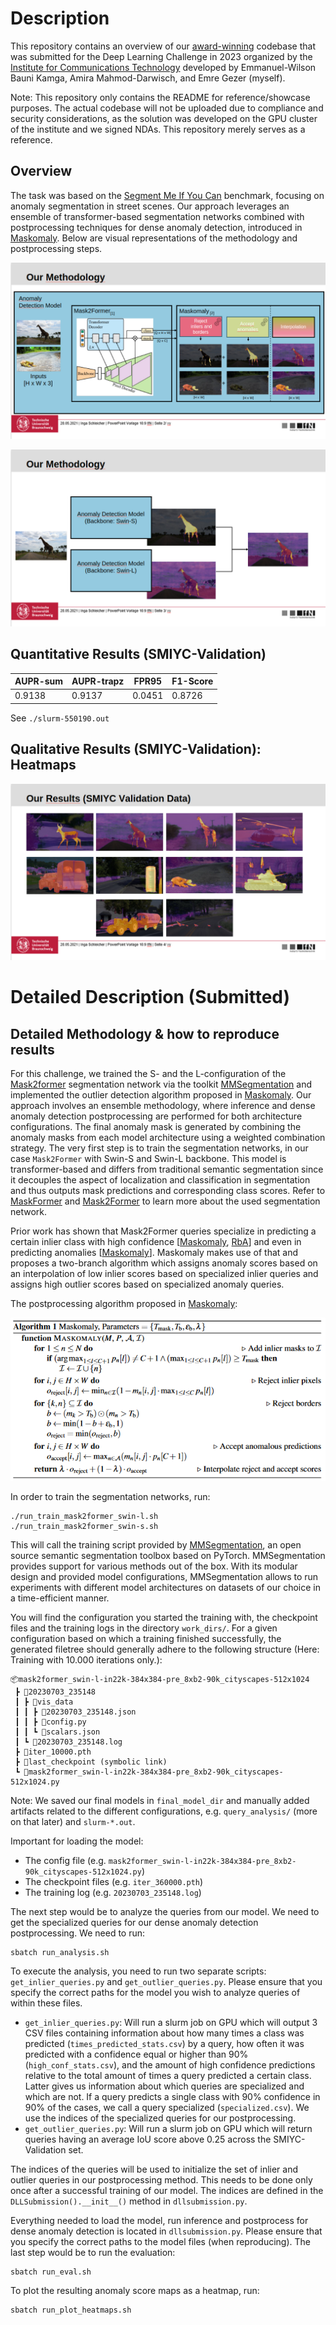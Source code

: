 # Description

This repository contains an overview of our [award-winning](https://magazin.tu-braunschweig.de/m-post/das-unbekannte-erkennen/) codebase that was submitted for the Deep Learning Challenge in 2023 organized by the [Institute for Communications Technology](https://www.tu-braunschweig.de/ifn) developed by Emmanuel-Wilson Bauni Kamga, Amira Mahmod-Darwisch, and Emre Gezer (myself). 

Note: This repository only contains the README for reference/showcase purposes. The actual codebase will not be uploaded due to compliance and security considerations, as the solution was developed on the GPU cluster of the institute and we signed NDAs. This repository merely serves as a reference.

## Overview

The task was based on the [Segment Me If You Can](https://segmentmeifyoucan.com/) benchmark, focusing on anomaly segmentation in street scenes. Our approach leverages an ensemble of transformer-based segmentation networks combined with postprocessing techniques for dense anomaly detection, introduced in [Maskomaly](https://arxiv.org/abs/2305.16972). Below are visual representations of the methodology and postprocessing steps.

![Methodology Pipeline](assets/methodology.png)

![Methodology Postprocessing](assets/methodology_2.png)
## Quantitative Results (SMIYC-Validation)

| AUPR-sum | AUPR-trapz | FPR95  | F1-Score |
| -------- | ---------- | ------ | -------- |
| 0.9138   | 0.9137     | 0.0451 | 0.8726   |

See `./slurm-550190.out`

## Qualitative Results (SMIYC-Validation): Heatmaps 

![Qualitative Results](assets/results.png)


# Detailed Description (Submitted)

## Detailed Methodology & how to reproduce results
For this challenge, we trained the S- and the L-configuration of the [Mask2former](https://arxiv.org/abs/2112.01527) segmentation network via the toolkit [MMSegmentation](https://github.com/open-mmlab/mmsegmentation) and implemented the outlier detection algorithm proposed in [Maskomaly](https://arxiv.org/abs/2305.16972).
Our approach involves an ensemble methodology, where inference and dense anomaly detection postprocessing are performed for both architecture configurations. The final anomaly mask is generated by combining the anomaly masks from each model architecture using a weighted combination strategy.
The very first step is to train the segmentation networks, in our case `Mask2Former` with Swin-S and Swin-L backbone. This model is transformer-based and differs from traditional semantic segmentation since it decouples the aspect of localization and classification in segmentation and thus outputs mask predictions and corresponding class scores. Refer to [MaskFormer](https://arxiv.org/abs/2107.06278) and [Mask2Former](https://arxiv.org/abs/2112.01527) to learn more about the used segmentation network. 

Prior work has shown that Mask2Former queries specialize in predicting a certain inlier class with high confidence \[[Maskomaly](https://arxiv.org/abs/2305.16972), [RbA](https://arxiv.org/abs/2211.14293)\] and even in predicting anomalies \[[Maskomaly](https://arxiv.org/abs/2305.16972)]. Maskomaly makes use of that and proposes a two-branch algorithm which assigns anomaly scores based on an interpolation of low inlier scores based on specialized inlier queries and assigns high outlier scores based on specialized anomaly queries. 

The postprocessing algorithm proposed in [Maskomaly](https://arxiv.org/abs/2305.16972):

![Algorithm 1](assets/maskomaly.png)

In order to train the segmentation networks, run:
```
./run_train_mask2former_swin-l.sh
./run_train_mask2former_swin-s.sh
```

This will call the training script provided by [MMSegmentation](https://github.com/open-mmlab/mmsegmentation), an open source semantic segmentation toolbox based on PyTorch. MMSegmentation provides support for various methods out of the box. With its modular design and provided model configurations, MMSegmentation allows to run experiments with different model architectures on datasets of our choice in a time-efficient manner.

You will find the configuration you started the training with, the checkpoint files and the training logs in the directory `work_dirs/`. For a given configuration based on which a training finished successfully, the generated filetree should generally adhere to the following structure (Here: Training with 10.000 iterations only.):

```
📦mask2former_swin-l-in22k-384x384-pre_8xb2-90k_cityscapes-512x1024
 ┣ 📂20230703_235148
 ┃ ┣ 📂vis_data
 ┃ ┃ ┣ 📜20230703_235148.json
 ┃ ┃ ┣ 📜config.py
 ┃ ┃ ┗ 📜scalars.json
 ┃ ┗ 📜20230703_235148.log
 ┣ 📜iter_10000.pth
 ┣ 📜last_checkpoint (symbolic link)
 ┗ 📜mask2former_swin-l-in22k-384x384-pre_8xb2-90k_cityscapes-512x1024.py
```
Note: We saved our final models in `final_model_dir` and manually added artifacts related to the different configurations, e.g. `query_analysis/` (more on that later) and `slurm-*.out`. 

Important for loading the model:
- The config file (e.g. `mask2former_swin-l-in22k-384x384-pre_8xb2-90k_cityscapes-512x1024.py`)
- The checkpoint files (e.g. `iter_360000.pth`)
- The training log (e.g. `20230703_235148.log`)

The next step would be to analyze the queries from our model. We need to get the specialized queries for our dense anomaly detection postprocessing. We need to run:
```shell
sbatch run_analysis.sh
```
To execute the analysis, you need to run two separate scripts: `get_inlier_queries.py` and `get_outlier_queries.py`. Please ensure that you specify the correct paths for the model you wish to analyze queries of within these files.

- `get_inlier_queries.py`: Will run a slurm job on GPU which will output 3 CSV files containing information about how many times a class was predicted (`times_predicted_stats.csv`) by a query, how often it was predicted with a confidence equal or higher than 90% (`high_conf_stats.csv`), and the amount of high confidence predictions relative to the total amount of times a query predicted a certain class. Latter gives us information about which queries are specialized and which are not. If a query predicts a single class with 90% confidence in 90% of the cases, we call a query specialized (`specialized.csv`).  We use the indices of the specialized queries for our postprocessing.
- `get_outlier_queries.py`: Will run a slurm job on GPU which will return queries having an average IoU score above 0.25 across the SMIYC-Validation set.

The indices of the queries will be used to initialize the set of inlier and outlier queries in our postprocessing method. This needs to be done only once after a successful training of our model. The indices are defined in the `DLLSubmission().__init__()` method in `dllsubmission.py`.

Everything needed to load the model, run inference and postprocess for dense anomaly detection is located in `dllsubmission.py`. Please ensure that you specify the correct paths to the model files (when reproducing). The last step would be to run the evaluation:
```shell
sbatch run_eval.sh
```
To plot the resulting anomaly score maps as a heatmap, run:
```shell
sbatch run_plot_heatmaps.sh
```






